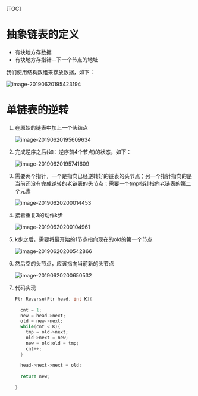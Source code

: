 [TOC]

# 抽象链表的定义

* 有块地方存数据
* 有块地方存指针--下一个节点的地址

我们使用结构数组来存放数据，如下：

![image-20190620195423194](/Users/chenyansong/Documents/note/images/data_structure/image-20190620195423194.png)



# 单链表的逆转

1. 在原始的链表中加上一个头结点

   ![image-20190620195609634](/Users/chenyansong/Documents/note/images/data_structure/image-20190620195609634.png)

2. 完成逆序之后(如：逆序前4个节点)的状态，如下：

   ![image-20190620195741609](/Users/chenyansong/Documents/note/images/data_structure/image-20190620195741609.png)

3. 需要两个指针，一个是指向已经逆转好的链表的头节点；另一个指针指向的是当前还没有完成逆转的老链表的头节点；需要一个tmp指针指向老链表的第二个元素

   ![image-20190620200014453](/Users/chenyansong/Documents/note/images/data_structure/image-20190620200014453.png)

4. 接着重复3的动作k步

   ![image-20190620200104961](/Users/chenyansong/Documents/note/images/data_structure/image-20190620200104961.png)

5. k步之后，需要将最开始的1节点指向现在的old的第一个节点

   ![image-20190620200542866](/Users/chenyansong/Documents/note/images/data_structure/image-20190620200542866.png)

6. 然后空的头节点，应该指向当前新的头节点

   ![image-20190620200650532](/Users/chenyansong/Documents/note/images/data_structure/image-20190620200650532.png)

7. 代码实现

   ```c
   Ptr Reverse(Ptr head, int K){
     
     cnt = 1;
     new = head->next;
     old = new->next;
     while(cnt < K){
       tmp = old->next;
       old->next = new;
       new = old;old = tmp;
       cnt++;
     }
     
     head->next->next = old;
     
     return new;
     
   }
   ```

   